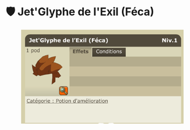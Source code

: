 # 🛡️ Jet'Glyphe de l'Exil (Féca)

<figure><img src="../../../.gitbook/assets/image (2).png" alt=""><figcaption></figcaption></figure>
